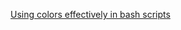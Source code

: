 
[Using colors effectively in bash scripts](https://github.com/mikebranski/the-art-of-postgresql-docker/blob/master/fetch-f1db-data.sh)

